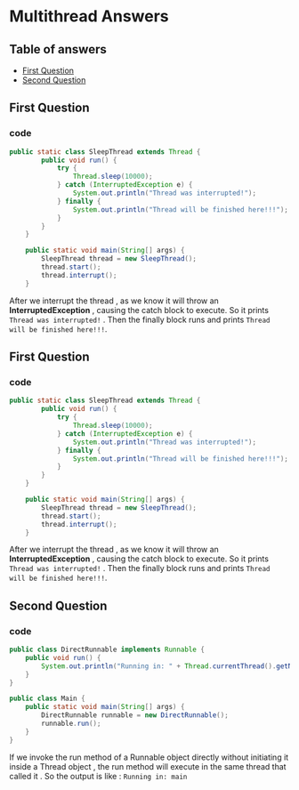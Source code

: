 # Multithread Answers 

## Table of answers
- [First Question](#First-Question)
- [Second Question](#Second-Question)


## First Question
### code
```java
public static class SleepThread extends Thread {
        public void run() {
            try {
                Thread.sleep(10000);
            } catch (InterruptedException e) {
                System.out.println("Thread was interrupted!");
            } finally {
                System.out.println("Thread will be finished here!!!");
            }
        }
    }

    public static void main(String[] args) {
        SleepThread thread = new SleepThread();
        thread.start();
        thread.interrupt();
    }
```
After we interrupt the thread , as we know it will throw an **InterruptedException** , causing the catch block to execute.
So it prints `Thread was interrupted!` . Then the finally block runs and prints `Thread will be finished here!!!`.

## First Question
### code
```java
public static class SleepThread extends Thread {
        public void run() {
            try {
                Thread.sleep(10000);
            } catch (InterruptedException e) {
                System.out.println("Thread was interrupted!");
            } finally {
                System.out.println("Thread will be finished here!!!");
            }
        }
    }

    public static void main(String[] args) {
        SleepThread thread = new SleepThread();
        thread.start();
        thread.interrupt();
    }
```
After we interrupt the thread , as we know it will throw an **InterruptedException** , causing the catch block to execute.
So it prints `Thread was interrupted!` . Then the finally block runs and prints `Thread will be finished here!!!`.

## Second Question
### code
```java
public class DirectRunnable implements Runnable {
    public void run() {
        System.out.println("Running in: " + Thread.currentThread().getName());
    }
}

public class Main {
    public static void main(String[] args) {
        DirectRunnable runnable = new DirectRunnable();
        runnable.run();
    }
}
```
If we invoke the run method of a Runnable object directly without initiating it inside a Thread object , the run method will execute in the same thread that called it . So the output is like : `Running in: main` 
